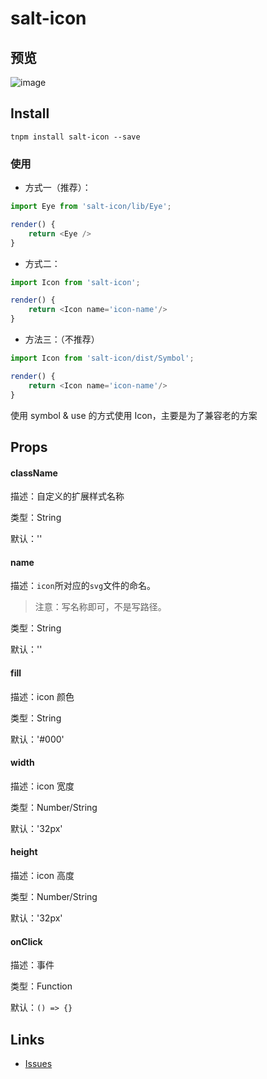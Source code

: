 # salt-icon

## 预览
![image](https://img.alicdn.com/tfs/TB1UTkQSXXXXXXQaXXXXXXXXXXX-1068-2376.png)

## Install

```
tnpm install salt-icon --save

```

### 使用

- 方式一（推荐）：

```js
import Eye from 'salt-icon/lib/Eye';

render() {
    return <Eye />
}
```

- 方式二：

```js
import Icon from 'salt-icon';

render() {
    return <Icon name='icon-name'/>
}
```

- 方法三：（不推荐）

```js
import Icon from 'salt-icon/dist/Symbol';

render() {
    return <Icon name='icon-name'/>
}
```

使用 symbol & use 的方式使用 Icon，主要是为了兼容老的方案


## Props

#### className

描述：自定义的扩展样式名称

类型：String

默认：''

#### name

描述：`icon`所对应的`svg`文件的命名。

> 注意：写名称即可，不是写路径。

类型：String

默认：''

#### fill

描述：icon 颜色

类型：String

默认：'#000'

#### width

描述：icon 宽度

类型：Number/String

默认：'32px'

#### height

描述：icon 高度

类型：Number/String

默认：'32px'

#### onClick

描述：事件

类型：Function

默认：`() => {}`

## Links

- [Issues](http://gitlab.alibaba-inc.com/tingle-ui/tingle-icon/issues)
